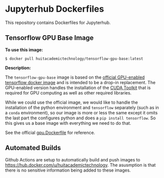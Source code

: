 # Jupyterhub Dockerfiles

This repository contains Dockerfiles for Jupyterhub. 

## Tensorflow GPU Base Image

**To use this image:**

```
$ docker pull huitacademictechnology/tensorflow-gpu-base:latest
```

**Description:**

The `tensorflow-gpu-base` image is based on the [official GPU-enabled tensorflow docker image](https://www.tensorflow.org/install/docker) and is intended to be a drop-in replacement. The GPU-enabled version handles the installation of the [CUDA Toolkit](https://developer.nvidia.com/cuda-toolkit) that is required for GPU computing as well as other required libraries.

While we could use the official image, we would like to handle the installation of the python environment and `tensorflow` separately (such as in a `conda` environment), so our image is more or less the same except it omits the last part the configures python and does a `pip install tensorflow`. So this gives us a base image with everything we need to do that.

See the official [gpu.Dockerfile](https://raw.githubusercontent.com/tensorflow/tensorflow/02956a52930bea96f57401d39a834e13047bad9a/tensorflow/tools/dockerfiles/dockerfiles/gpu.Dockerfile) for reference. 

## Automated Builds

Github Actions are setup to automatically build and push images to https://hub.docker.com/u/huitacademictechnology. The asusmption is that there is no sensitive information being added to these images.